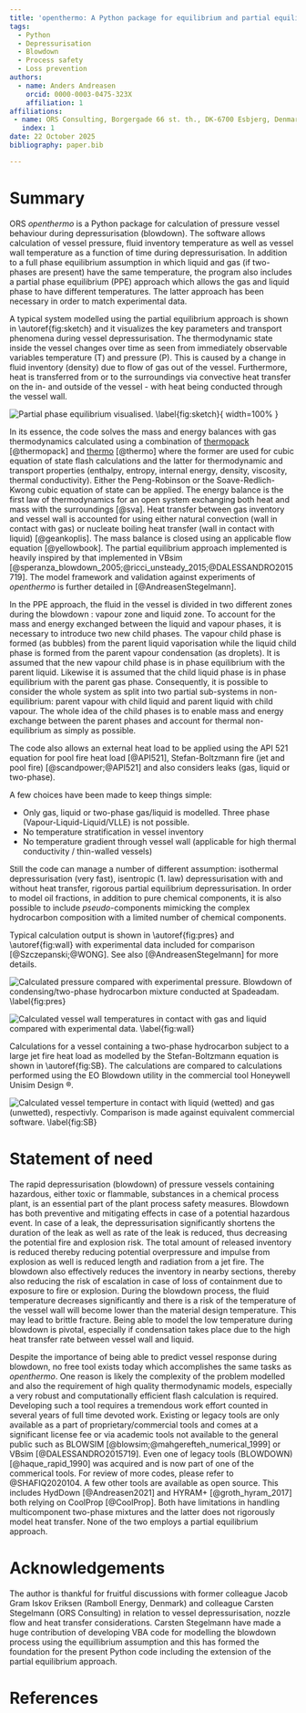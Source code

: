 ```yaml
---
title: 'openthermo: A Python package for equilibrium and partial equilibrium vessel blowdown'
tags:
  - Python
  - Depressurisation
  - Blowdown
  - Process safety
  - Loss prevention
authors:
  - name: Anders Andreasen
    orcid: 0000-0003-0475-323X
    affiliation: 1
affiliations:
 - name: ORS Consulting, Borgergade 66 st. th., DK-6700 Esbjerg, Denmark
   index: 1
date: 22 October 2025
bibliography: paper.bib

---
```


# Summary

ORS *openthermo* is a Python package for calculation of pressure vessel behaviour during depressurisation (blowdown). The software allows calculation of vessel pressure, fluid inventory temperature as well as vessel wall temperature as a function of time during depressurisation. In addition to a full phase equilibrium assumption in which liquid and gas (if two-phases are present) have the same temperature, the program also includes a partial phase equilibrium (PPE) approach which allows the gas and liquid phase to have different temperatures. The latter approach has been necessary in order to match experimental data. 

A typical system modelled using the partial equilibrium approach is shown in \autoref{fig:sketch} and it visualizes the key parameters and transport phenomena during vessel depressurisation. The thermodynamic state inside the vessel changes over time as seen from immediately observable variables temperature (T) and pressure (P). This is caused by a change in fluid inventory (density) due to flow of gas out of the vessel. Furthermore, heat is transferred from or to the surroundings via convective heat transfer on the in- and outside of the vessel - with heat being conducted through the vessel wall. 

![Partial phase equilibrium visualised. \label{fig:sketch}](../joss/vessel_sketch.png){ width=100% }

In its essence, the code solves the mass and energy balances with gas thermodynamics calculated using a combination of [thermopack](https://github.com/thermotools/thermopack) [@thermopack] and [thermo](https://github.com/CalebBell/thermo) [@thermo] where the former are used for cubic equation of state flash calculations and the latter for thermodynamic and transport properties (enthalpy, entropy, internal energy, density, viscosity, thermal conductivity). Either the Peng-Robinson or the Soave-Redlich-Kwong cubic equation of state can be applied. The energy balance is the first law of thermodynamics for an open system exchanging both heat and mass with the surroundings [@sva]. Heat transfer between gas inventory and vessel wall is accounted for using either natural convection (wall in contact with gas) or nucleate boiling heat transfer (wall in contact with liquid) [@geankoplis]. The mass balance is closed using an applicable flow equation [@yellowbook]. The partial equilibrium approach implemented is heavily inspired by that implemented in VBsim [@speranza_blowdown_2005;@ricci_unsteady_2015;@DALESSANDRO2015719]. The model framework and validation against experiments of *openthermo* is further detailed in [@AndreasenStegelmann].


In the PPE approach, the fluid in the vessel is
divided in two different zones during the blowdown : vapour zone and liquid zone. To account for the mass and energy exchanged
between the liquid and vapour phases, it is necessary to introduce
two new child phases. The vapour child phase is formed (as bubbles) from the parent liquid vaporisation while
the liquid child phase is formed from the parent vapour condensation (as droplets). 
It is assumed that the new vapour child phase is in phase equilibrium
with the parent liquid. Likewise it is assumed that the child liquid phase is in phase
equilibrium with the parent gas phase. Consequently, it is possible to consider the
whole system as split into two partial sub-systems in non-equilibrium: parent vapour with child liquid and parent liquid with child vapour.
The whole idea of the child phases is to enable mass and energy exchange between the parent
phases and account for thermal non-equilibrium as simply as possible.


The code also allows an external heat load to be applied using the API 521 equation for pool fire heat load [@API521], Stefan-Boltzmann fire (jet and pool fire) [@scandpower;@API521] and also considers leaks (gas, liquid or two-phase). 

A few choices have been made to keep things simple:

- Only gas, liquid or two-phase gas/liquid is modelled. Three phase (Vapour-Liquid-Liquid/VLLE) is not possible.
- No temperature stratification in vessel inventory
- No temperature gradient through vessel wall (applicable for high thermal conductivity / thin-walled vessels)

Still the code can manage a number of different assumption: isothermal depressurisation (very fast), isentropic (1. law) depressurisation with and without heat transfer, rigorous partial equilibrium depressurisation. In order to model oil fractions, in addition to pure chemical components, it is also possible to include *pseudo*-components mimicking the complex hydrocarbon composition with a limited number of chemical components.  

Typical calculation output is shown in \autoref{fig:pres} and \autoref{fig:wall} with experimental data included for comparison [@Szczepanski;@WONG]. See also [@AndreasenStegelmann] for more details.

![Calculated pressure compared with experimental pressure. Blowdown of condensing/two-phase hydrocarbon mixture conducted at Spadeadam. \label{fig:pres}](../joss/condensable_gas_pressure_rig.png)

![Calculated vessel wall temperatures in contact with gas and liquid compared with experimental data.  \label{fig:wall}](../joss/condensable_gas_inner_wall_rig.png)

Calculations for a vessel containing a two-phase hydrocarbon subject to a large jet fire heat load as modelled by the Stefan-Boltzmann equation is shown in \autoref{fig:SB}. The calculations are compared to calculations performed using the EO Blowdown utility in the commercial tool Honeywell Unisim Design &#174;. 

![Calculated vessel temperture in contact with liquid (wetted) and gas (unwetted), respectivly. Comparison is made against equivalent commercial software. \label{fig:SB}](../joss/SB_fire_water_dry_wall_temperature.png)


# Statement of need
The rapid depressurisation (blowdown) of pressure vessels containing hazardous, either toxic or flammable,  substances in a chemical process plant, is an essential part of the plant process safety measures. 
Blowdown has both preventive and mitigating effects in case of a potential hazardous event. In case of a leak, the depressurisation significantly shortens the duration of the leak as well as rate of the leak is reduced, thus decreasing the potential fire and explosion risk.
The total amount of released inventory is reduced thereby reducing potential overpressure and impulse from explosion as well is reduced length and radiation from a jet fire. The blowdown also effectively reduces the inventory in nearby sections, thereby also reducing the risk of escalation in case of loss of containment due to exposure to fire or explosion.
During the blowdown process, the fluid temperature decreases significantly and there is a risk of the temperature of the vessel wall will become lower than the material design temperature. This may lead to brittle fracture. Being able to model the low temperature during blowdown is pivotal, especially if condensation takes place due to the high heat transfer rate between vessel wall and liquid. 

Despite the importance of being able to predict vessel response during blowdown, no free tool exists today which accomplishes the same tasks as *openthermo*. One reason is likely the complexity of the problem modelled and also the requirement of high quality thermodynamic models, especially a very robust and computationally efficient flash calculation is required. Developing such a tool requires a tremendous work effort counted in several years of full time devoted work. Existing or legacy tools are only available as a part of proprietary/commercial tools and comes at a significant license fee or via academic tools not available to the general public such as BLOWSIM [@blowsim;@mahgerefteh_numerical_1999] or VBsim [@DALESSANDRO2015719]. Even one of legacy tools (BLOWDOWN) [@haque_rapid_1990] was acquired and is now part of one of the commerical tools. For review of more codes, please refer to @SHAFIQ2020104. A few other tools are available as open source. This includes HydDown [@Andreasen2021] and HYRAM+ [@groth_hyram_2017] both relying on CoolProp [@CoolProp]. Both have limitations in handling multicomponent two-phase mixtures and the latter does not rigorously model heat transfer. None of the two employs a partial equilibrium approach.


# Acknowledgements
 The author is thankful for fruitful discussions with former colleague Jacob Gram Iskov Eriksen (Ramboll Energy, Denmark) and  colleague Carsten Stegelmann (ORS Consulting) in relation to vessel depressurisation, nozzle flow and heat transfer considerations. Carsten Stegelmann have made a huge contribution of developing VBA code for modelling the blowdown process using the equillibrium assumption and this has formed the foundation for the present Python code including the extension of the partial equilibrium approach.  

# References
